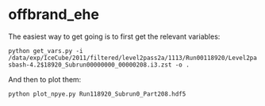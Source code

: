 # offbrand_ehe

The easiest way to get going is to first get the relevant variables:

`python get_vars.py -i /data/exp/IceCube/2011/filtered/level2pass2a/1113/Run00118920/Level2pasbash-4.2$18920_Subrun00000000_00000208.i3.zst -o .`

And then to plot them:

`python plot_npye.py Run118920_Subrun0_Part208.hdf5`